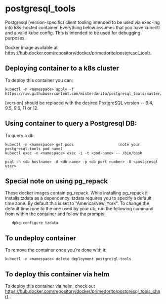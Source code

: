 # postgresql_tools
Postgresql (version-specific) client tooling intended to be used via exec-ing into k8s-hosted container.  Everything below assumes that you have kubectl and a valid kube config.  This is intended to be used for debugging purposes. 

Docker image available at https://hub.docker.com/repository/docker/primedorito/postgresql_tools.

## Deploying container to a k8s cluster
To deploy this container you can:

```
kubectl -n <namespace> apply -f https://raw.githubusercontent.com/misterdorito/postgresql_tools/master/k8s/pg_tools_[version].yml
```
[version] should be replaced with the desired PostgreSQL version -- 9.4, 9.5, 9.6, 11 or 12.

## Using container to query a Postgresql DB:
To query a db:

```
kubectl -n <namespace> get pods                    (note your postgresql-tools pod name)
kubectl exec -n <namespace> exec -i -t <pod-name> -- /bin/bash

psql -h <db hostname> -d <db name> -p <db port number> -U <postgresql user>
```

## Special note on using pg_repack
These docker images contain pg_repack. While installing pg_repack it installs tzdata as a dependency.  tzdata requires you to specify a default time zone.  By default this is set to "America/New_York". To change the default timezone to the one used by your db, run the following command from within the container and follow the prompts:
```
   dpkg-configure tzdata
```

## To undeploy container
To remove the container once you're done with it:

```
kubectl -n <namespace> delete deployment postgresql-tools
```

## To deploy this container via helm
To deploy this container via helm, check out https://hub.docker.com/repository/docker/primedorito/postgresql_tools_chart .
